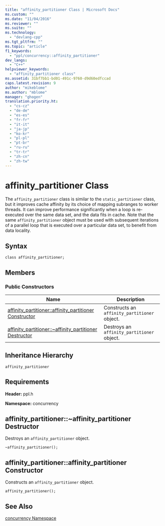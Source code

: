 ```yaml
---
title: "affinity_partitioner Class | Microsoft Docs"
ms.custom: ""
ms.date: "11/04/2016"
ms.reviewer: ""
ms.suite: ""
ms.technology: 
  - "devlang-cpp"
ms.tgt_pltfrm: ""
ms.topic: "article"
f1_keywords: 
  - "ppl/concurrency::affinity_partitioner"
dev_langs: 
  - "C++"
helpviewer_keywords: 
  - "affinity_partitioner class"
ms.assetid: 31bf7bb1-bd01-491c-9760-d9d60edfccad
caps.latest.revision: 9
author: "mikeblome"
ms.author: "mblome"
manager: "ghogen"
translation.priority.ht: 
  - "cs-cz"
  - "de-de"
  - "es-es"
  - "fr-fr"
  - "it-it"
  - "ja-jp"
  - "ko-kr"
  - "pl-pl"
  - "pt-br"
  - "ru-ru"
  - "tr-tr"
  - "zh-cn"
  - "zh-tw"
---
```

# affinity_partitioner Class
The `affinity_partitioner` class is similar to the `static_partitioner` class, but it improves cache affinity by its choice of mapping subranges to worker threads. It can improve performance significantly when a loop is re-executed over the same data set, and the data fits in cache. Note that the same `affinity_partitioner` object must be used with subsequent iterations of a parallel loop that is executed over a particular data set, to benefit from data locality.  
  
## Syntax  
  
```
class affinity_partitioner;
```  
  
## Members  
  
### Public Constructors  
  
|Name|Description|  
|----------|-----------------|  
|[affinity_partitioner::affinity_partitioner Constructor](#ctor)|Constructs an `affinity_partitioner` object.|  
|[affinity_partitioner::~affinity_partitioner Destructor](#dtor)|Destroys an `affinity_partitioner` object.|  
  
## Inheritance Hierarchy  
 `affinity_partitioner`  
  
## Requirements  
 **Header:** ppl.h  
  
 **Namespace:** concurrency  
  
##  <a name="dtor"></a>  affinity_partitioner::~affinity_partitioner Destructor  
 Destroys an `affinity_partitioner` object.  
  
```
~affinity_partitioner();
```  
  
##  <a name="ctor"></a>  affinity_partitioner::affinity_partitioner Constructor  
 Constructs an `affinity_partitioner` object.  
  
```
affinity_partitioner();
```  
  
## See Also  
 [concurrency Namespace](concurrency-namespace.md)

